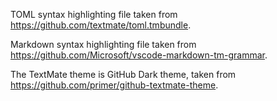 TOML syntax highlighting file taken from https://github.com/textmate/toml.tmbundle.

Markdown syntax highlighting file taken from
https://github.com/Microsoft/vscode-markdown-tm-grammar.

The TextMate theme is GitHub Dark theme, taken from
https://github.com/primer/github-textmate-theme.
